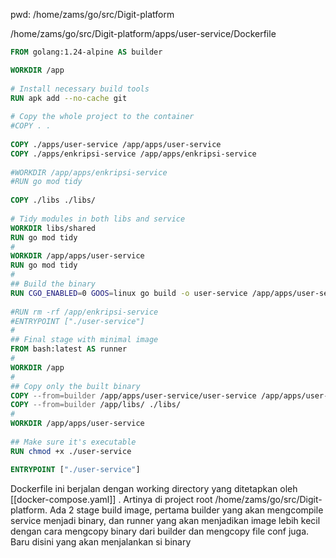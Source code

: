 pwd: /home/zams/go/src/Digit-platform

 /home/zams/go/src/Digit-platform/apps/user-service/Dockerfile
 ```Dockerfile
FROM golang:1.24-alpine AS builder  

WORKDIR /app  
  
# Install necessary build tools  
RUN apk add --no-cache git  
  
# Copy the whole project to the container  
#COPY . .  
  
COPY ./apps/user-service /app/apps/user-service  
COPY ./apps/enkripsi-service /app/apps/enkripsi-service  
  
#WORKDIR /app/apps/enkripsi-service  
#RUN go mod tidy  
  
COPY ./libs ./libs/  
  
# Tidy modules in both libs and service  
WORKDIR libs/shared  
RUN go mod tidy  
#  
WORKDIR /app/apps/user-service  
RUN go mod tidy  
#  
## Build the binary  
RUN CGO_ENABLED=0 GOOS=linux go build -o user-service /app/apps/user-service/cmd/main.go  
  
#RUN rm -rf /app/enkripsi-service  
#ENTRYPOINT ["./user-service"]  
#  
## Final stage with minimal image  
FROM bash:latest AS runner  
#  
WORKDIR /app  
#  
## Copy only the built binary  
COPY --from=builder /app/apps/user-service/user-service /app/apps/user-service/  
COPY --from=builder /app/libs/ ./libs/  
#  
WORKDIR /app/apps/user-service  
  
## Make sure it's executable  
RUN chmod +x ./user-service  

ENTRYPOINT ["./user-service"]  

```
Dockerfile ini berjalan dengan working directory yang ditetapkan oleh [[docker-compose.yaml]] . Artinya di project root /home/zams/go/src/Digit-platform. Ada 2 stage build image, pertama builder yang akan mengcompile service menjadi binary, dan runner yang akan menjadikan image lebih kecil dengan cara mengcopy binary dari builder dan mengcopy file conf juga. Baru disini yang akan menjalankan si binary